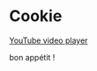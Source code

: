 # Cookie

[YouTube video player](https://www.youtube.com/embed/RiDoWIjw0Wo?si=oUN40blcEs_8Fzz4)

bon appétit !
